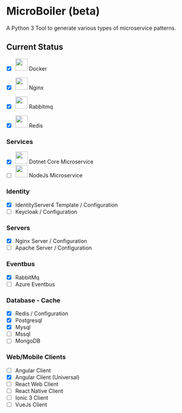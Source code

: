 # MicroBoiler (beta)
A Python 3 Tool to generate various types of microservice patterns.
## Current Status
- [x] <img src="https://addons.thunderbird.net/user-media/addon_icons/657/657778-64.png?modified=1444164735" width="32"> Docker
- [x] <img src="https://images.sftcdn.net/images/t_app-logo-l,f_auto,dpr_auto/p/5ee3b363-b461-4e28-8c82-36b49ccb21bd/1544311950/nginx-logo.png" width="32"> Nginx 
     
- [x] <img src="https://pbs.twimg.com/profile_images/107544284/rabbit.jpg" width="32"> Rabbitmq
- [x] <img src="https://avatars1.githubusercontent.com/u/1529926?v=3&s=100" width="32">  Redis
### Services
- [x] <img src="https://raygun.com/upload/languages/dotnet/dotnet.svg" width="32"> Dotnet Core Microservice
- [ ] <img src="https://chocolatey.org/content/packageimages/nodejs.10.8.0.png" width="32"> NodeJs Microservice
### Identity
- [x] IdentityServer4 Template / Configuration
- [ ] Keycloak / Configuration
### Servers
- [x] Nginx Server / Configuration
- [ ] Apache Server / Configuration
### Eventbus
- [x] RabbitMq
- [ ] Azure Eventbus
### Database - Cache
- [x] Redis / Configuration
- [x] Postgresql
- [x] Mysql
- [ ] Mssql
- [ ] MongoDB
### Web/Mobile Clients
- [ ] Angular Client
- [x] Angular Client (Universal)
- [ ] React Web Client
- [ ] React Native Client
- [ ] Ionic 3 Client
- [ ] VueJs Client